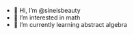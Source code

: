- 👋 Hi, I’m @sineisbeauty
- 👀 I’m interested in math 
- 🌱 I’m currently learning abstract algebra

<!---
sineisbeauty/sineisbeauty is a ✨ special ✨ repository because its `README.md` (this file) appears on your GitHub profile.
You can click the Preview link to take a look at your changes.
--->
